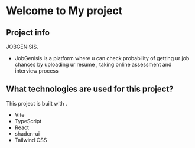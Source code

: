 # Welcome to My project

## Project info
JOBGENISIS.

- JobGenisis is a platform where u can check probability of getting ur job chances by uploading ur resume , taking online assessment and interview process 
 
 

## What technologies are used for this project?

This project is built with .

- Vite
- TypeScript
- React
- shadcn-ui
- Tailwind CSS

 
